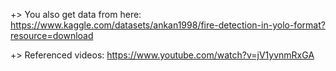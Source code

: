 +> You also get data from here: https://www.kaggle.com/datasets/ankan1998/fire-detection-in-yolo-format?resource=download

+> Referenced videos: https://www.youtube.com/watch?v=jV1yvnmRxGA

